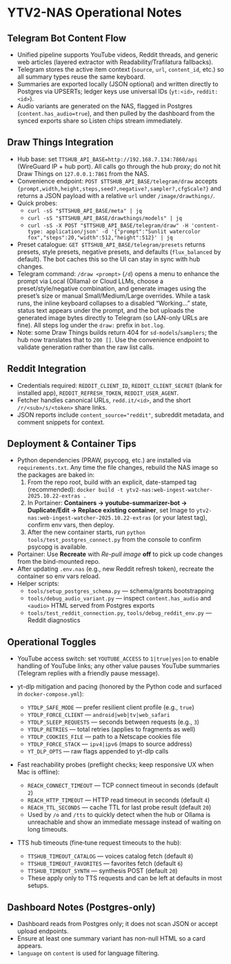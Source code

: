 # YTV2-NAS Operational Notes

## Telegram Bot Content Flow
- Unified pipeline supports YouTube videos, Reddit threads, and generic web articles (layered extractor with Readability/Trafilatura fallbacks).
- Telegram stores the active item context (`source`, `url`, `content_id`, etc.) so all summary types reuse the same keyboard.
- Summaries are exported locally (JSON optional) and written directly to Postgres via UPSERTs; ledger keys use universal IDs (`yt:<id>`, `reddit:<id>`).
- Audio variants are generated on the NAS, flagged in Postgres (`content.has_audio=true`), and then pulled by the dashboard from the synced exports share so Listen chips stream immediately.

## Draw Things Integration
- Hub base: set `TTSHUB_API_BASE=http://192.168.7.134:7860/api` (WireGuard IP + hub port). All calls go through the hub proxy; do not hit Draw Things on `127.0.0.1:7861` from the NAS.
- Convenience endpoint: `POST $TTSHUB_API_BASE/telegram/draw` accepts `{prompt,width,height,steps,seed?,negative?,sampler?,cfgScale?}` and returns a JSON payload with a relative `url` under `/image/drawthings/`.
- Quick probes:  
  - `curl -sS "$TTSHUB_API_BASE/meta" | jq`  
  - `curl -sS "$TTSHUB_API_BASE/drawthings/models" | jq`  
  - `curl -sS -X POST "$TTSHUB_API_BASE/telegram/draw" -H 'content-type: application/json' -d '{"prompt":"Sunlit watercolor fox","steps":20,"width":512,"height":512}' | jq`
- Preset catalogue: `GET $TTSHUB_API_BASE/telegram/presets` returns presets, style presets, negative presets, and defaults (`flux_balanced` by default). The bot caches this so the UI can stay in sync with hub changes.
- Telegram command: `/draw <prompt>` (`/d`) opens a menu to enhance the prompt via Local (Ollama) or Cloud LLMs, choose a preset/style/negative combination, and generate images using the preset’s size or manual Small/Medium/Large overrides. While a task runs, the inline keyboard collapses to a disabled “Working…” state, status text appears under the prompt, and the bot uploads the generated image bytes directly to Telegram (so LAN-only URLs are fine). All steps log under the `draw:` prefix in `bot.log`.
- Note: some Draw Things builds return 404 for `sd-models`/`samplers`; the hub now translates that to `200 []`. Use the convenience endpoint to validate generation rather than the raw list calls.

## Reddit Integration
- Credentials required: `REDDIT_CLIENT_ID`, `REDDIT_CLIENT_SECRET` (blank for installed app), `REDDIT_REFRESH_TOKEN`, `REDDIT_USER_AGENT`.
- Fetcher handles canonical URLs, `redd.it/<id>`, and the short `/r/<sub>/s/<token>` share links.
- JSON reports include `content_source="reddit"`, subreddit metadata, and comment snippets for context.

## Deployment & Container Tips
- Python dependencies (PRAW, psycopg, etc.) are installed via `requirements.txt`. Any time the file changes, rebuild the NAS image so the packages are baked in:
  1. From the repo root, build with an explicit, date-stamped tag (recommended): `docker build -t ytv2-nas:web-ingest-watcher-2025.10.22-extras .`
  2. In Portainer: **Containers → youtube-summarizer-bot → Duplicate/Edit → Replace existing container**, set Image to `ytv2-nas:web-ingest-watcher-2025.10.22-extras` (or your latest tag), confirm env vars, then deploy.
  3. After the new container starts, run `python tools/test_postgres_connect.py` from the console to confirm psycopg is available.
- Portainer: Use **Recreate** with _Re-pull image_ **off** to pick up code changes from the bind-mounted repo.
- After updating `.env.nas` (e.g., new Reddit refresh token), recreate the container so env vars reload.
- Helper scripts:
  - `tools/setup_postgres_schema.py` — schema/grants bootstrapping
  - `tools/debug_audio_variant.py` — inspect `content.has_audio` and `<audio>` HTML served from Postgres exports
  - `tools/test_reddit_connection.py`, `tools/debug_reddit_env.py` — Reddit diagnostics

## Operational Toggles
- YouTube access switch: set `YOUTUBE_ACCESS` to `1|true|yes|on` to enable handling of YouTube links; any other value pauses YouTube summaries (Telegram replies with a friendly pause message).
- yt-dlp mitigation and pacing (honored by the Python code and surfaced in `docker-compose.yml`):
  - `YTDLP_SAFE_MODE` — prefer resilient client profile (e.g., `true`)
  - `YTDLP_FORCE_CLIENT` — `android|web|tv|web_safari`
  - `YTDLP_SLEEP_REQUESTS` — seconds between requests (e.g., `3`)
  - `YTDLP_RETRIES` — total retries (applies to fragments as well)
  - `YTDLP_COOKIES_FILE` — path to a Netscape cookies file
  - `YTDLP_FORCE_STACK` — `ipv4|ipv6` (maps to source address)
  - `YT_DLP_OPTS` — raw flags appended to yt-dlp calls

- Fast reachability probes (preflight checks; keep responsive UX when Mac is offline):
  - `REACH_CONNECT_TIMEOUT` — TCP connect timeout in seconds (default `2`)
  - `REACH_HTTP_TIMEOUT` — HTTP read timeout in seconds (default `4`)
  - `REACH_TTL_SECONDS` — cache TTL for last probe result (default `20`)
  - Used by `/o` and `/tts` to quickly detect when the hub or Ollama is unreachable and show an immediate message instead of waiting on long timeouts.

- TTS hub timeouts (fine‑tune request timeouts to the hub):
  - `TTSHUB_TIMEOUT_CATALOG` — voices catalog fetch (default `8`)
  - `TTSHUB_TIMEOUT_FAVORITES` — favorites fetch (default `6`)
  - `TTSHUB_TIMEOUT_SYNTH` — synthesis POST (default `20`)
  - These apply only to TTS requests and can be left at defaults in most setups.

## Dashboard Notes (Postgres-only)
- Dashboard reads from Postgres only; it does not scan JSON or accept upload endpoints.
- Ensure at least one summary variant has non-null HTML so a card appears.
- `language` on `content` is used for language filtering.
